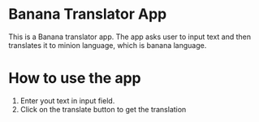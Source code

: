 # Banana Translator App

This is a Banana translator app. The app asks user to input text and then translates it to minion language, which is banana language.

# How to use the app

1. Enter yout text in input field.
2. Click on the translate button to get the translation

